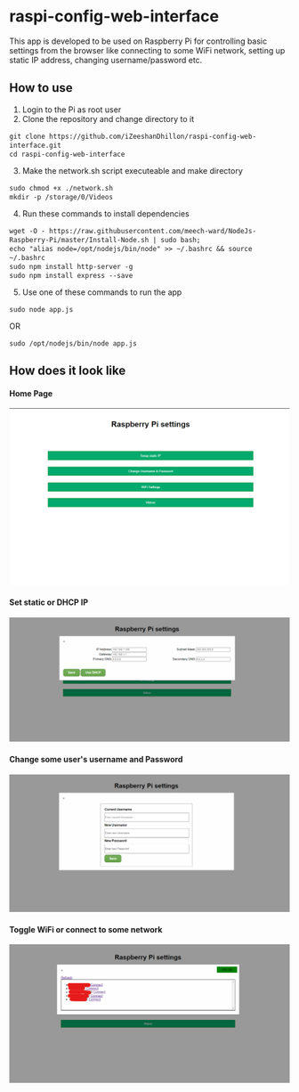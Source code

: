 # raspi-config-web-interface

This app is developed to be used on Raspberry Pi for controlling basic settings from the browser like connecting to some WiFi network, setting up static IP address, changing username/password etc.

## How to use
1. Login to the Pi as root user
2. Clone the repository and change directory to it
```
git clone https://github.com/iZeeshanDhillon/raspi-config-web-interface.git
cd raspi-config-web-interface
```
3. Make the network.sh script executeable and make directory
```
sudo chmod +x ./network.sh
mkdir -p /storage/0/Videos
```
4. Run these commands to install dependencies
```
wget -O - https://raw.githubusercontent.com/meech-ward/NodeJs-Raspberry-Pi/master/Install-Node.sh | sudo bash;
echo "alias node=/opt/nodejs/bin/node" >> ~/.bashrc && source ~/.bashrc
sudo npm install http-server -g
sudo npm install express --save
```
5. Use one of these commands to run the app

```
sudo node app.js
```
OR
```
sudo /opt/nodejs/bin/node app.js
```

## How does it look like

#### Home Page
![alt home](assets/img.png "Home")

#### Set static or DHCP IP
![alt static](assets/static.png "static")

#### Change some user's username and Password 
![alt username](assets/username.png "username")

#### Toggle WiFi or connect to some network
![alt wifi](assets/wifi.png "wifi") 
